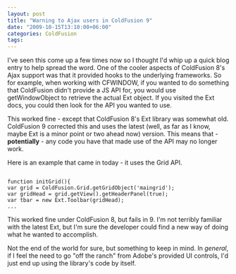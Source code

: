```yaml
---
layout: post
title: "Warning to Ajax users in ColdFusion 9"
date: "2009-10-15T13:10:00+06:00"
categories: ColdFusion 
tags: 
---
```


I've seen this come up a few times now so I thought I'd whip up a quick blog entry to help spread the word. One of the cooler aspects of ColdFusion 8's Ajax support was that it provided hooks to the underlying frameworks. So for example, when working with CFWINDOW, if you wanted to do something that ColdFusion didn't provide a JS API for, you would use getWindowObject to retrieve the actual Ext object. If you visited the Ext docs, you could then look for the API you wanted to use.

This worked fine - except that ColdFusion 8's Ext library was somewhat old. ColdFusion 9 corrected this and uses the latest (well, as far as I know, maybe Ext is a minor point or two ahead now) version. This means that - <b>potentially</b> - any code you have that made use of the API may no longer work. 

Here is an example that came in today - it uses the Grid API.

<code>
function initGrid(){
var grid = ColdFusion.Grid.getGridObject('maingrid');
var gridHead = grid.getView().getHeaderPanel(true);
var tbar = new Ext.Toolbar(gridHead);
...
</code>

This worked fine under ColdFusion 8, but fails in 9. I'm not terribly familiar with the latest Ext, but I'm sure the developer could find a new way of doing what he wanted to accomplish.

Not the end of the world for sure, but something to keep in mind. In <i>general</i>, if I feel the need to go "off the ranch" from Adobe's provided UI controls, I'd just end up using the library's code by itself.
